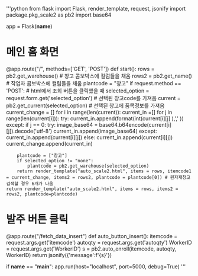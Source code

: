 '''python
from flask import Flask, render_template, request, jsonify
import package.pkg_scale2 as pb2
import base64


app = Flask(__name__)

# 메인 홈 화면
@app.route("/", methods=['GET', 'POST'])
def start():
    rows = pb2.get_warehouse()  # 창고 콤보박스에 컬럼들을 채움
    rows2 = pb2.get_name()      # 작업자 콤보박스에 컬럼들을 채움
    plantcode = "창고"
    if request.method == 'POST': # html에서 조회 버튼을 클릭했을 때 
        selected_option = request.form.get('selected_option') # 선택된 창고code를 가져옴
        current = pb2.get_current(selected_option)  # 선택된 창고에 품목정보를 가져옴
        current_change = []
        for i in range(len(current)):
            current_in =[]
            for j in range(len(current[i])):
                try:
                    current_in.append(format(int(current[i][j] ),',' ))
                except:
                    if j == 0:
                        try:
                            image_base64 = base64.b64encode(current[i][j]).decode('utf-8')
                            current_in.append(image_base64)
                        except:
                            current_in.append(current[i][j])
                    else:
                        current_in.append(current[i][j])
            current_change.append(current_in)

        plantcode = ["창고"]
        if selected_option != "none":
            plantcode = pb2.get_warehouse(selected_option)
        return render_template("auto_scale2.html", items = rows, itemcode1 = current_change, items2 = rows2, plantcode = plantcode[0]) # 원자재창고 검색할 경우 6개가 나옴
    return render_template("auto_scale2.html", items = rows, items2 = rows2, plantcode=plantcode) 



# 발주 버튼 클릭
@app.route("/fetch_data_insert")
def auto_button_insert():
    itemcode = request.args.get('itemcode')
    autoqty = request.args.get('autoqty')
    WorkerID = request.args.get('WorkerID')
    s = pb2.auto_enroll(itemcode, autoqty, WorkerID)
    return jsonify({'message':f'{s}'})



if __name__ == "__main__":
    app.run(host="localhost", port=5000, debug=True)
'''